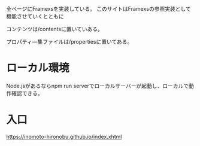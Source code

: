 全ページにFramexsを実装している。
このサイトはFramexsの参照実装として機能させていくとともに

コンテンツは/contentsに置いていある。

プロパティ―集ファイルは/propertiesに置いてある。

# ローカル環境
Node.jsがあるならnpm run serverでローカルサーバーが起動し、ローカルで動作確認できる。

# 入口
https://inomoto-hironobu.github.io/index.xhtml
